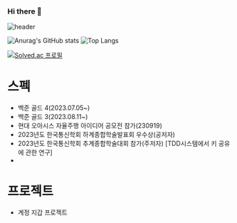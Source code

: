 ### Hi there 👋

<!--
**Vak-kas/Vak-kas** is a ✨ _special_ ✨ repository because its `README.md` (this file) appears on your GitHub profile.

Here are some ideas to get you started:

- 🔭 I’m currently working on ...
- 🌱 I’m currently learning ...
- 👯 I’m looking to collaborate on ...
- 🤔 I’m looking for help with ...
- 💬 Ask me about ...
- 📫 How to reach me: ...
- 😄 Pronouns: ...
- ⚡ Fun fact: ...
-->

![header](https://capsule-render.vercel.app/api?type=Venom&color=auto&height=300&section=header&text=%20Seo_MinJae&fontSize=90)




![Anurag's GitHub stats](https://github-readme-stats.vercel.app/api?username=Vak-kas&show_icons=true&theme=ambient_gradient)
![Top Langs](https://github-readme-stats.vercel.app/api/top-langs/?username=Vak-kas&layout=compact&theme=ambient_gradient)

[![Solved.ac 프로필](http://mazassumnida.wtf/api/v2/generate_badge?boj=whiterose12)](https://solved.ac/whiterose12)

# 스펙
- 백준 골드 4(2023.07.05~)
- 백준 골드 3(2023.08.11~)
- 현대 오아시스 자율주행 아이디어 공모전 참가(230919)
- 2023년도 한국통신학회 하계종합학술발표회 우수상(공저자)
- 2023년도 한국통신학회 추계종합학술대회 참가(주저자) [TDD시스템에서 키 공유에 관한 연구]
- 
# 프로젝트
- 계정 지갑 프로젝트
